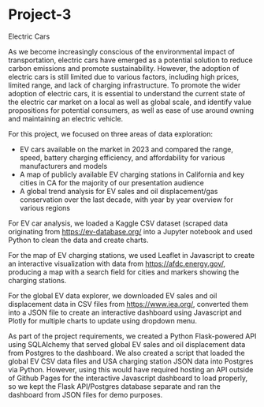 # Project-3

Electric Cars

As we become increasingly conscious of the environmental impact of transportation, electric cars have emerged as a potential solution to reduce carbon emissions and promote sustainability. However, the adoption of electric cars is still limited due to various factors, including high prices, limited range, and lack of charging infrastructure. To promote the wider adoption of electric cars, it is essential to understand the current state of the electric car market on a local as well as global scale, and identify value propositions for potential consumers, as well as ease of use around owning and maintaining an electric vehicle. 


For this project, we focused on three areas of data exploration:
- EV cars available on the market in 2023 and compared the range, speed, battery charging efficiency, and affordability for various manufacturers and models
- A map of publicly available EV charging stations in California and key cities in CA for the majority of our presentation audience 
- A global trend analysis for EV sales and oil displacement/gas conservation over the last decade, with year by year overview for various regions


For EV car analysis, we loaded a Kaggle CSV dataset (scraped data originating from https://ev-database.org/ into a Jupyter notebook and used Python to clean the data and create charts. 


For the map of EV charging stations, we used Leaflet in Javascript to create an interactive visualization with data from https://afdc.energy.gov/, producing a map with a search field for cities and markers showing the charging stations.


For the global EV data explorer, we downloaded EV sales and oil displacement data in CSV files from https://www.iea.org/, converted them into a JSON file to create an interactive dashboard using Javascript and Plotly for multiple charts to update using dropdown menu.


As part of the project requirements, we created a Python Flask-powered API using SQLAlchemy that served global EV sales and oil displacement data from Postgres to the dashboard. We also created a script that loaded the global EV CSV data files and USA charging station JSON data into Postgres via Python. However, using this would have required hosting an API outside of Github Pages for the interactive Javascript dashboard to load properly, so we kept the Flask API/Postgres database separate and ran the dashboard from JSON files for demo purposes.
